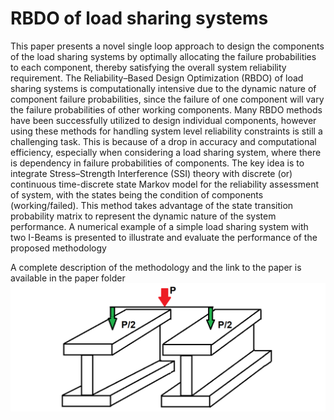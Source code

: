 # RBDO of load sharing systems
This paper presents a novel single loop approach to design the components of the load sharing systems by optimally allocating the failure probabilities to each component, thereby satisfying the overall system reliability requirement. The Reliability–Based Design Optimization (RBDO) of load sharing systems is computationally intensive due to the dynamic nature of component failure probabilities, since the failure of one component will vary the failure probabilities of other working components. Many RBDO methods have been successfully utilized to design individual components, however using these methods for handling system level reliability constraints is still a challenging task. This is because of a drop in accuracy and computational efficiency, especially when considering a load sharing system, where there is dependency in failure probabilities of components. The key idea is to integrate Stress–Strength Interference (SSI) theory with discrete (or) continuous time-discrete state Markov model for the reliability assessment of system, with the states being the condition of components (working/failed). This method takes advantage of the state transition probability matrix to represent the dynamic nature of the system performance. A numerical example of a simple load sharing system with two I-Beams is presented to illustrate and evaluate the performance of the proposed methodology



A complete description of the methodology and the link to the paper is available in the paper folder
![RBDO system](https://github.com/arunbalas/RBDO-load-sharing-system/blob/master/identical%20sys.png)
